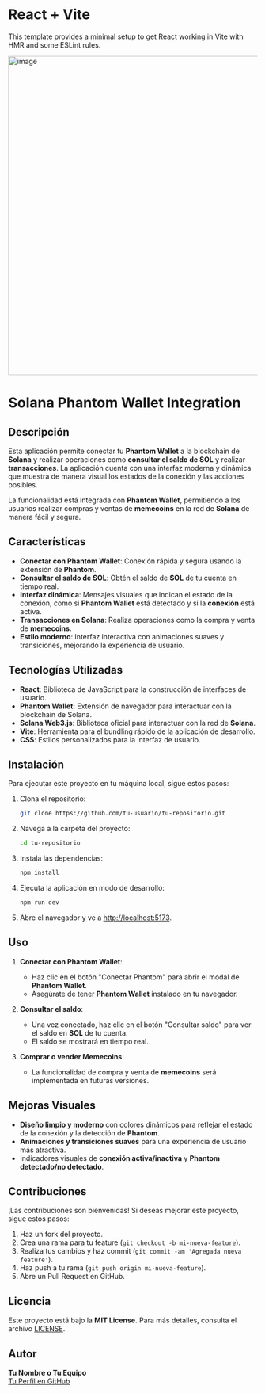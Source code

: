 # React + Vite

This template provides a minimal setup to get React working in Vite with HMR and some ESLint rules.


<img width="741" height="644" alt="image" src="https://github.com/user-attachments/assets/befddad6-1f35-413a-9d0d-0682a81bd873" />


# Solana Phantom Wallet Integration

## Descripción

Esta aplicación permite conectar tu **Phantom Wallet** a la blockchain de **Solana** y realizar operaciones como **consultar el saldo de SOL** y realizar **transacciones**. La aplicación cuenta con una interfaz moderna y dinámica que muestra de manera visual los estados de la conexión y las acciones posibles.

La funcionalidad está integrada con **Phantom Wallet**, permitiendo a los usuarios realizar compras y ventas de **memecoins** en la red de **Solana** de manera fácil y segura.

## Características

- **Conectar con Phantom Wallet**: Conexión rápida y segura usando la extensión de **Phantom**.
- **Consultar el saldo de SOL**: Obtén el saldo de **SOL** de tu cuenta en tiempo real.
- **Interfaz dinámica**: Mensajes visuales que indican el estado de la conexión, como si **Phantom Wallet** está detectado y si la **conexión** está activa.
- **Transacciones en Solana**: Realiza operaciones como la compra y venta de **memecoins**.
- **Estilo moderno**: Interfaz interactiva con animaciones suaves y transiciones, mejorando la experiencia de usuario.

## Tecnologías Utilizadas

- **React**: Biblioteca de JavaScript para la construcción de interfaces de usuario.
- **Phantom Wallet**: Extensión de navegador para interactuar con la blockchain de Solana.
- **Solana Web3.js**: Biblioteca oficial para interactuar con la red de **Solana**.
- **Vite**: Herramienta para el bundling rápido de la aplicación de desarrollo.
- **CSS**: Estilos personalizados para la interfaz de usuario.

## Instalación

Para ejecutar este proyecto en tu máquina local, sigue estos pasos:

1. Clona el repositorio:
    ```bash
    git clone https://github.com/tu-usuario/tu-repositorio.git
    ```

2. Navega a la carpeta del proyecto:
    ```bash
    cd tu-repositorio
    ```

3. Instala las dependencias:
    ```bash
    npm install
    ```

4. Ejecuta la aplicación en modo de desarrollo:
    ```bash
    npm run dev
    ```

5. Abre el navegador y ve a [http://localhost:5173](http://localhost:5173).

## Uso

1. **Conectar con Phantom Wallet**:
   - Haz clic en el botón "Conectar Phantom" para abrir el modal de **Phantom Wallet**.
   - Asegúrate de tener **Phantom Wallet** instalado en tu navegador.

2. **Consultar el saldo**:
   - Una vez conectado, haz clic en el botón "Consultar saldo" para ver el saldo en **SOL** de tu cuenta.
   - El saldo se mostrará en tiempo real.

3. **Comprar o vender Memecoins**:
   - La funcionalidad de compra y venta de **memecoins** será implementada en futuras versiones.

## Mejoras Visuales

- **Diseño limpio y moderno** con colores dinámicos para reflejar el estado de la conexión y la detección de **Phantom**.
- **Animaciones y transiciones suaves** para una experiencia de usuario más atractiva.
- Indicadores visuales de **conexión activa/inactiva** y **Phantom detectado/no detectado**.

## Contribuciones

¡Las contribuciones son bienvenidas! Si deseas mejorar este proyecto, sigue estos pasos:

1. Haz un fork del proyecto.
2. Crea una rama para tu feature (`git checkout -b mi-nueva-feature`).
3. Realiza tus cambios y haz commit (`git commit -am 'Agregada nueva feature'`).
4. Haz push a tu rama (`git push origin mi-nueva-feature`).
5. Abre un Pull Request en GitHub.

## Licencia

Este proyecto está bajo la **MIT License**. Para más detalles, consulta el archivo [LICENSE](LICENSE).

## Autor

**Tu Nombre o Tu Equipo**  
[Tu Perfil en GitHub](https://github.com/tu-usuario)
